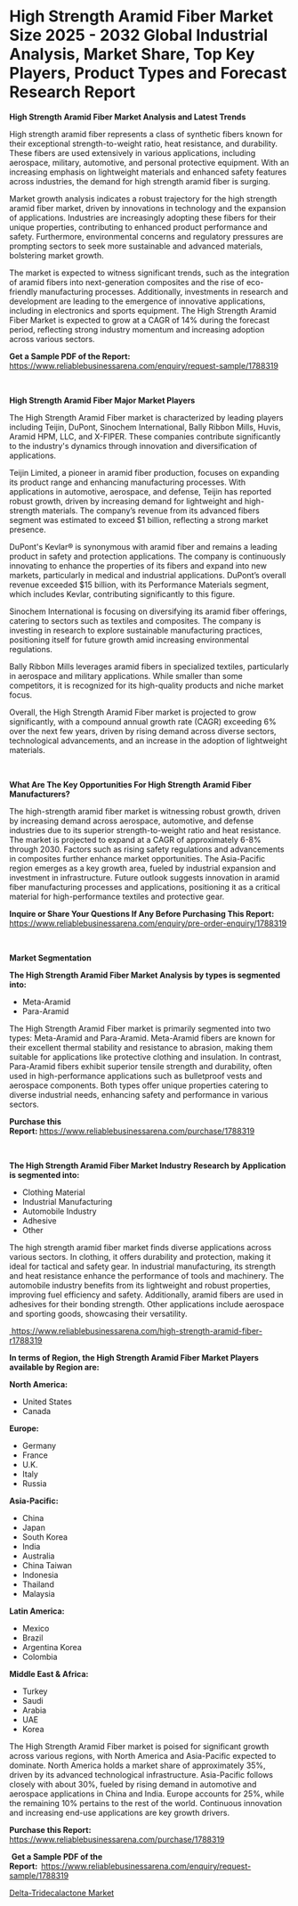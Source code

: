 <p><h1>High Strength Aramid Fiber Market Size 2025 - 2032 Global Industrial Analysis, Market Share, Top Key Players, Product Types and Forecast Research Report</h1></p><p><strong>High Strength Aramid Fiber Market Analysis and Latest Trends</strong></p>
<p><p>High strength aramid fiber represents a class of synthetic fibers known for their exceptional strength-to-weight ratio, heat resistance, and durability. These fibers are used extensively in various applications, including aerospace, military, automotive, and personal protective equipment. With an increasing emphasis on lightweight materials and enhanced safety features across industries, the demand for high strength aramid fiber is surging.</p><p>Market growth analysis indicates a robust trajectory for the high strength aramid fiber market, driven by innovations in technology and the expansion of applications. Industries are increasingly adopting these fibers for their unique properties, contributing to enhanced product performance and safety. Furthermore, environmental concerns and regulatory pressures are prompting sectors to seek more sustainable and advanced materials, bolstering market growth.</p><p>The market is expected to witness significant trends, such as the integration of aramid fibers into next-generation composites and the rise of eco-friendly manufacturing processes. Additionally, investments in research and development are leading to the emergence of innovative applications, including in electronics and sports equipment. The High Strength Aramid Fiber Market is expected to grow at a CAGR of 14% during the forecast period, reflecting strong industry momentum and increasing adoption across various sectors.</p></p>
<p><strong>Get a Sample PDF of the Report:&nbsp;</strong> <a href="https://www.reliablebusinessarena.com/enquiry/request-sample/1788319?utm_campaign=2112&utm_medium=2&utm_source=Github&utm_content=ia&utm_term=02022025&utm_id=high-strength-aramid-fiber">https://www.reliablebusinessarena.com/enquiry/request-sample/1788319</a></p>
<p>&nbsp;</p>
<p><strong>High Strength Aramid Fiber Major Market Players</strong></p>
<p><p>The High Strength Aramid Fiber market is characterized by leading players including Teijin, DuPont, Sinochem International, Bally Ribbon Mills, Huvis, Aramid HPM, LLC, and X-FIPER. These companies contribute significantly to the industry's dynamics through innovation and diversification of applications.</p><p>Teijin Limited, a pioneer in aramid fiber production, focuses on expanding its product range and enhancing manufacturing processes. With applications in automotive, aerospace, and defense, Teijin has reported robust growth, driven by increasing demand for lightweight and high-strength materials. The company’s revenue from its advanced fibers segment was estimated to exceed $1 billion, reflecting a strong market presence.</p><p>DuPont's Kevlar® is synonymous with aramid fiber and remains a leading product in safety and protection applications. The company is continuously innovating to enhance the properties of its fibers and expand into new markets, particularly in medical and industrial applications. DuPont’s overall revenue exceeded $15 billion, with its Performance Materials segment, which includes Kevlar, contributing significantly to this figure.</p><p>Sinochem International is focusing on diversifying its aramid fiber offerings, catering to sectors such as textiles and composites. The company is investing in research to explore sustainable manufacturing practices, positioning itself for future growth amid increasing environmental regulations.</p><p>Bally Ribbon Mills leverages aramid fibers in specialized textiles, particularly in aerospace and military applications. While smaller than some competitors, it is recognized for its high-quality products and niche market focus.</p><p>Overall, the High Strength Aramid Fiber market is projected to grow significantly, with a compound annual growth rate (CAGR) exceeding 6% over the next few years, driven by rising demand across diverse sectors, technological advancements, and an increase in the adoption of lightweight materials.</p></p>
<p>&nbsp;</p>
<p><strong>What Are The Key Opportunities For High Strength Aramid Fiber Manufacturers?</strong></p>
<p><p>The high-strength aramid fiber market is witnessing robust growth, driven by increasing demand across aerospace, automotive, and defense industries due to its superior strength-to-weight ratio and heat resistance. The market is projected to expand at a CAGR of approximately 6-8% through 2030. Factors such as rising safety regulations and advancements in composites further enhance market opportunities. The Asia-Pacific region emerges as a key growth area, fueled by industrial expansion and investment in infrastructure. Future outlook suggests innovation in aramid fiber manufacturing processes and applications, positioning it as a critical material for high-performance textiles and protective gear.</p></p>
<p><strong>Inquire or Share Your Questions If Any Before Purchasing This Report:</strong> <a href="https://www.reliablebusinessarena.com/enquiry/pre-order-enquiry/1788319?utm_campaign=2112&utm_medium=2&utm_source=Github&utm_content=ia&utm_term=02022025&utm_id=high-strength-aramid-fiber">https://www.reliablebusinessarena.com/enquiry/pre-order-enquiry/1788319</a></p>
<p>&nbsp;</p>
<p><strong>Market Segmentation</strong></p>
<p><strong>The High Strength Aramid Fiber Market Analysis by types is segmented into:</strong></p>
<p><ul><li>Meta-Aramid</li><li>Para-Aramid</li></ul></p>
<p><p>The High Strength Aramid Fiber market is primarily segmented into two types: Meta-Aramid and Para-Aramid. Meta-Aramid fibers are known for their excellent thermal stability and resistance to abrasion, making them suitable for applications like protective clothing and insulation. In contrast, Para-Aramid fibers exhibit superior tensile strength and durability, often used in high-performance applications such as bulletproof vests and aerospace components. Both types offer unique properties catering to diverse industrial needs, enhancing safety and performance in various sectors.</p></p>
<p><strong>Purchase this Report:&nbsp;</strong><a href="https://www.reliablebusinessarena.com/purchase/1788319?utm_campaign=2112&utm_medium=2&utm_source=Github&utm_content=ia&utm_term=02022025&utm_id=high-strength-aramid-fiber">https://www.reliablebusinessarena.com/purchase/1788319</a></p>
<p>&nbsp;</p>
<p><strong>The High Strength Aramid Fiber Market Industry Research by Application is segmented into:</strong></p>
<p><ul><li>Clothing Material</li><li>Industrial Manufacturing</li><li>Automobile Industry</li><li>Adhesive</li><li>Other</li></ul></p>
<p><p>The high strength aramid fiber market finds diverse applications across various sectors. In clothing, it offers durability and protection, making it ideal for tactical and safety gear. In industrial manufacturing, its strength and heat resistance enhance the performance of tools and machinery. The automobile industry benefits from its lightweight and robust properties, improving fuel efficiency and safety. Additionally, aramid fibers are used in adhesives for their bonding strength. Other applications include aerospace and sporting goods, showcasing their versatility.</p></p>
<p><a href="https://www.reliablebusinessarena.com/high-strength-aramid-fiber-r1788319?utm_campaign=2112&utm_medium=2&utm_source=Github&utm_content=ia&utm_term=02022025&utm_id=high-strength-aramid-fiber">&nbsp;https://www.reliablebusinessarena.com/high-strength-aramid-fiber-r1788319</a></p>
<p><strong>In terms of Region, the High Strength Aramid Fiber Market Players available by Region are:</strong></p>
<p>
    <p> <strong> North America: </strong>
        <ul>
            <li>United States</li>
            <li>Canada</li>
        </ul>
        </p> 
    <p> <strong> Europe: </strong>
        <ul>
            <li>Germany</li>
            <li>France</li>
            <li>U.K.</li>
            <li>Italy</li>
            <li>Russia</li>
        </ul>
        </p> 
    <p> <strong> Asia-Pacific: </strong>
        <ul>
            <li>China</li>
            <li>Japan</li>
            <li>South Korea</li>
            <li>India</li>
            <li>Australia</li>
            <li>China Taiwan</li>
            <li>Indonesia</li>
            <li>Thailand</li>
            <li>Malaysia</li>
        </ul>
        </p> 
    <p> <strong> Latin America: </strong>
        <ul>
            <li>Mexico</li>
            <li>Brazil</li>
            <li>Argentina Korea</li>
            <li>Colombia</li>
        </ul>
        </p> 
    <p> <strong> Middle East & Africa: </strong>
        <ul>
            <li>Turkey</li>
            <li>Saudi</li>
            <li>Arabia</li>
            <li>UAE</li>
            <li>Korea</li>
        </ul>
    </p>
    </p>
<p><p>The High Strength Aramid Fiber market is poised for significant growth across various regions, with North America and Asia-Pacific expected to dominate. North America holds a market share of approximately 35%, driven by its advanced technological infrastructure. Asia-Pacific follows closely with about 30%, fueled by rising demand in automotive and aerospace applications in China and India. Europe accounts for 25%, while the remaining 10% pertains to the rest of the world. Continuous innovation and increasing end-use applications are key growth drivers.</p></p>
<p><strong>Purchase this Report: </strong><a href="https://www.reliablebusinessarena.com/purchase/1788319?utm_campaign=2112&utm_medium=2&utm_source=Github&utm_content=ia&utm_term=02022025&utm_id=high-strength-aramid-fiber">https://www.reliablebusinessarena.com/purchase/1788319</a></p>
<p>&nbsp;<strong>Get a Sample PDF of the Report:&nbsp;&nbsp;</strong><a href="https://www.reliablebusinessarena.com/enquiry/request-sample/1788319?utm_campaign=2112&utm_medium=2&utm_source=Github&utm_content=ia&utm_term=02022025&utm_id=high-strength-aramid-fiber">https://www.reliablebusinessarena.com/enquiry/request-sample/1788319</a></p>
<p><strong></strong></p>
<p><p><a href="https://github.com/AshikRahman991/Market-Research-Report-List-1/blob/main/delta-tridecalactone-market.md?utm_campaign=2112&utm_medium=2&utm_source=Github&utm_content=ia&utm_term=02022025&utm_id=high-strength-aramid-fiber">Delta-Tridecalactone Market</a></p></p>